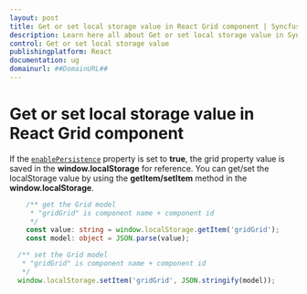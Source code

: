 ```yaml
---
layout: post
title: Get or set local storage value in React Grid component | Syncfusion
description: Learn here all about Get or set local storage value in Syncfusion React Grid component of Syncfusion Essential JS 2 and more.
control: Get or set local storage value 
publishingplatform: React
documentation: ug
domainurl: ##DomainURL##
---
```


# Get or set local storage value in React Grid component

If the [`enablePersistence`](https://ej2.syncfusion.com/angular/documentation/api/grid/#enablepersistence) property is set to **true**, the grid property value is saved in the **window.localStorage** for reference.
You can get/set the localStorage value by using the **getItem/setItem** method in the **window.localStorage**.

```typescript
    /** get the Grid model
     * "gridGrid" is component name + component id
     */
    const value: string = window.localStorage.getItem('gridGrid');
    const model: object = JSON.parse(value);
```

```typescript
  /** set the Grid model
   * "gridGrid" is component name + component id
   */
  window.localStorage.setItem('gridGrid', JSON.stringify(model));
```